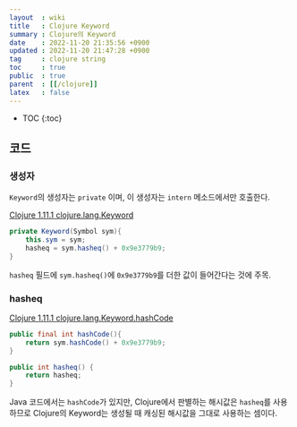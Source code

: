 ```yaml
---
layout  : wiki
title   : Clojure Keyword
summary : Clojure의 Keyword
date    : 2022-11-20 21:35:56 +0900
updated : 2022-11-20 21:47:28 +0900
tag     : clojure string
toc     : true
public  : true
parent  : [[/clojure]]
latex   : false
---
```

* TOC
{:toc}

## 코드

### 생성자

`Keyword`의 생성자는 `private` 이며, 이 생성자는 `intern` 메소드에서만 호출한다.

[Clojure 1.11.1 clojure.lang.Keyword]( https://github.com/clojure/clojure/blob/clojure-1.11.1/src/jvm/clojure/lang/Keyword.java#L63-L66 )

```java
private Keyword(Symbol sym){
    this.sym = sym;
    hasheq = sym.hasheq() + 0x9e3779b9;
}
```

`hasheq` 필드에 `sym.hasheq()`에 `0x9e3779b9`를 더한 값이 들어간다는 것에 주목.

### hasheq

[Clojure 1.11.1 clojure.lang.Keyword.hashCode]( https://github.com/clojure/clojure/blob/clojure-1.11.1/src/jvm/clojure/lang/Keyword.java#L84-L90 )

```java
public final int hashCode(){
    return sym.hashCode() + 0x9e3779b9;
}

public int hasheq() {
    return hasheq;
}
```

Java 코드에서는 `hashCode`가 있지만, Clojure에서 판별하는 해시값은 `hasheq`를 사용하므로 Clojure의 Keyword는 생성될 때 캐싱된 해시값을 그대로 사용하는 셈이다.

